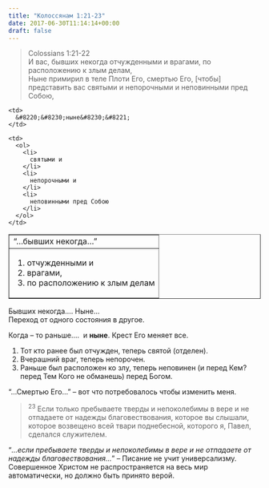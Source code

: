 ```yaml
---
title: "Колоссянам 1:21-23"
date: 2017-06-30T11:14:14+00:00
draft: false
---
```


> Colossians 1:21-22  
> И вас, бывших некогда отчужденными и врагами, по расположению к злым делам,  
> Ныне примирил в теле Плоти Его, смертью Его, [чтобы] представить вас святыми и непорочными и неповинными пред Собою,

<table style="width: 100%;" border="1">
  <tr>
    <td>
      &#8220;&#8230;бывших некогда&#8230;&#8221;
    </td>
    
    <td>
      &#8220;&#8230;ныне&#8230;&#8221;
    </td>
  </tr>
  
  <tr>
    <td>
      <ol>
        <li>
          отчужденными и
        </li>
        <li>
          врагами,
        </li>
        <li>
          по расположению к злым делам
        </li>
      </ol>
    </td>
    
    <td>
      <ol>
        <li>
          святыми и
        </li>
        <li>
          непорочными и
        </li>
        <li>
          неповинными пред Собою
        </li>
      </ol>
    </td>
  </tr>
</table>

Бывших некогда&#8230;. Ныне&#8230;  
Переход от одного состояния в другое.

Когда &#8211; то раньше&#8230;.  и **ныне**. Крест Его меняет все.

  1. Тот кто ранее был отчужден, теперь святой (отделен).
  2. Вчерашний враг, теперь непорочен.
  3. Раньше был расположен ко злу, теперь неповинен (и перед Кем? перед Тем Кого не обманешь) перед Богом.

&#8220;&#8230;Смертью Его&#8230;&#8221; &#8211; вот что потребовалось чтобы изменить меня.

> <sup>23</sup> Если только пребываете тверды и непоколебимы в вере и не отпадаете от надежды благовествования, которое вы слышали, которое возвещено всей твари поднебесной, которого я, Павел, сделался служителем.

&#8220;_&#8230;если пребываете тверды и непоколебимы в вере и не отпадаете от надежды благовествования&#8230;_&#8221; &#8211; Писание не учит универсализму. Совершенное Христом не распространяется на весь мир автоматически, но должно быть принято верой.